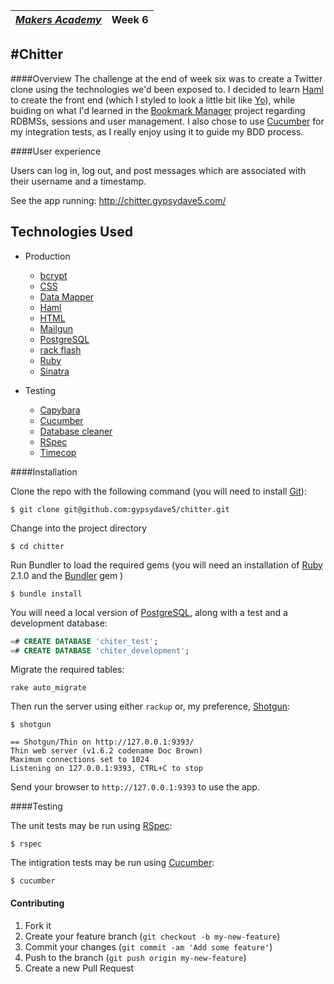 | [*Makers Academy*](http://www.makersacademy.com) | Week 6 |
| ------------------------------------------------ | ------ |

#Chitter
------------------------

####Overview
The challenge at the end of week six was to create a Twitter clone using the
technologies we'd been exposed to. I decided to learn [Haml] to create the front
end (which I styled to look a little bit like [Yo]), while buiding on what I'd
learned in the [Bookmark Manager] project regarding RDBMSs, sessions and user
management. I also chose to use [Cucumber] for my integration tests, as I really
enjoy using it to guide my BDD process.

####User experience

Users can log in, log out, and post messages which are associated with their
username and a timestamp.

See the app running: http://chitter.gypsydave5.com/

Technologies Used
-----------------

+ Production
  - [bcrypt]
  - [CSS]
  - [Data Mapper]
  - [Haml]
  - [HTML]
  - [Mailgun]
  - [PostgreSQL]
  - [rack flash]
  - [Ruby]
  - [Sinatra]

+ Testing
  - [Capybara]
  - [Cucumber]
  - [Database cleaner]
  - [RSpec]
  - [Timecop]

####Installation

Clone the repo with the following command (you will need to install [Git]):
```shell
$ git clone git@github.com:gypsydave5/chitter.git
```

Change into the project directory
```shell
$ cd chitter
```

Run Bundler to load the required gems (you will need an installation of [Ruby] 2.1.0 and the [Bundler] gem )
```shell
$ bundle install
```

You will need a local version of [PostgreSQL], along with a test and a development
database:

```SQL
=# CREATE DATABASE 'chiter_test';
=# CREATE DATABASE 'chiter_development';
```

Migrate the required tables:
```shell
rake auto_migrate
```
Then run the server using either `rackup` or, my preference, [Shotgun]:

```shell
$ shotgun

== Shotgun/Thin on http://127.0.0.1:9393/
Thin web server (v1.6.2 codename Doc Brown)
Maximum connections set to 1024
Listening on 127.0.0.1:9393, CTRL+C to stop
```

Send your browser to `http://127.0.0.1:9393` to use the app.

####Testing

The unit tests may be run using [RSpec]:

```shell
$ rspec
```

The intigration tests may be run using [Cucumber]:
```shell
$ cucumber
```

#### Contributing

1. Fork it
2. Create your feature branch (`git checkout -b my-new-feature`)
3. Commit your changes (`git commit -am 'Add some feature'`)
4. Push to the branch (`git push origin my-new-feature`)
5. Create a new Pull Request

[Haml]: http://haml.info/
[Yo]: http://www.justyo.co/
[Bookmark Manager]: https://github.com/gypsydave5/bookmark-manager
[Cucumber]: http://cukes.info/
[Timecop]: https://github.com/travisjeffery/timecop
[bcrypt]: https://github.com/codahale/bcrypt-ruby
[CSS]: https://developer.mozilla.org/en-US/docs/Web/CSS
[Data Mapper]: http://datamapper.org/
[dotenv]: https://github.com/bkeepers/dotenv
[ERB]: http://www.stuartellis.eu/articles/erb/#other-resources
[HTML]: https://developer.mozilla.org/en-US/docs/Web/HTML
[Mailgun]: https://github.com/bkeepers/dotenv
[PostgreSQL]: http://www.postgresql.org/
[rack flash]: https://github.com/nakajima/rack-flash
[Ruby]: https://www.ruby-lang.org/en/
[Sinatra]: http://www.sinatrarb.com/
[Capybara]: http://jnicklas.github.io/capybara/
[Database cleaner]: https://github.com/DatabaseCleaner/database_cleaner
[RSpec]: http://rspec.info/
[Git]: http://git-scm.com/
[Bundler]: http://bundler.io/
[shotgun]: https://github.com/rtomayko/shotgun
